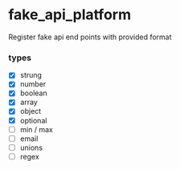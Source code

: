 # fake_api_platform

Register fake api end points with provided format

### types

- [x] strung
- [x] number
- [x] boolean
- [x] array
- [x] object
- [x] optional
- [ ] min / max
- [ ] email
- [ ] unions
- [ ] regex
